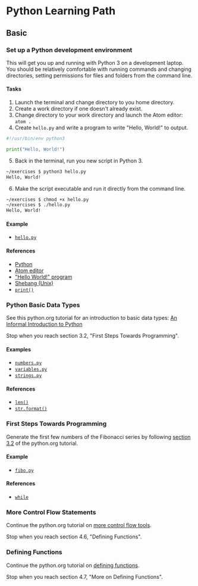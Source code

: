 # Python Learning Path

## Basic

### Set up a Python development environment

This will get you up and running with Python 3 on a development laptop. You should be relatively comfortable with running commands and changing directories, setting permissions for files and folders from the command line.

#### Tasks

1. Launch the terminal and change directory to you home directory.
2. Create a work directory if one doesn't already exist.
3. Change directory to your work directory and launch the Atom editor: `atom .`
4. Create `hello.py` and write a program to write "Hello, World!" to output.

  ```python
  #!/usr/bin/env python3

  print("Hello, World!")
  ```

5. Back in the terminal, run you new script in Python 3.

  ```sh
  ~/exercises $ python3 hello.py
  Hello, World!
  ```

6. Make the script executable and run it directly from the command line.

  ```sh
  ~/exercises $ chmod +x hello.py
  ~/exercises $ ./hello.py
  Hello, World!
  ```

#### Example

- [`hello.py`](basic/hello.py)

#### References

- [Python](https://www.python.org)
- [Atom editor](https://atom.io)
- ["Hello World!" program](https://en.wikipedia.org/wiki/%22Hello,_World!%22_program)
- [Shebang (Unix)](https://en.wikipedia.org/wiki/Shebang_(Unix))
- [`print()`](https://docs.python.org/3.5/library/functions.html#print)

### Python Basic Data Types

See this python.org tutorial for an introduction to basic data types: [An Informal Introduction to Python](https://docs.python.org/3/tutorial/introduction.html)

Stop when you reach section 3.2, "First Steps Towards Programming".

#### Examples

- [`numbers.py`](basic/numbers.py)
- [`variables.py`](basic/variables.py)
- [`strings.py`](basic/strings.py)

#### References

- [`len()`](https://docs.python.org/3.5/library/functions.html#len)
- [`str.format()`](https://docs.python.org/3.5/library/stdtypes.html#str.format)

### First Steps Towards Programming

Generate the first few numbers of the Fibonacci series by following [section 3.2](https://docs.python.org/3/tutorial/introduction.html#first-steps-towards-programming) of the python.org tutorial.

#### Example

- [`fibo.py`](basic/fibo.py)

#### References

- [`while`](https://docs.python.org/3.5/reference/compound_stmts.html#while)

### More Control Flow Statements

Continue the python.org tutorial on [more control flow tools](https://docs.python.org/3/tutorial/controlflow.html).

Stop when you reach section 4.6, "Defining Functions".

### Defining Functions

Continue the python.org tutorial on [defining functions](https://docs.python.org/3/tutorial/controlflow.html#defining-functions).

Stop when you reach section 4.7, "More on Defining Functions".
